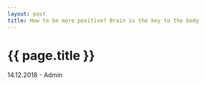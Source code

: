 ```yaml
---
layout: post
title: How to be more positive? Brain is the key to the body
---
```


{{ page.title }}
================

<p class="meta">14.12.2018 - Admin</p>

